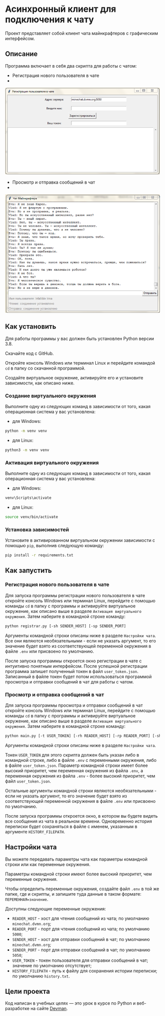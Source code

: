 # Асинхронный клиент для подключения к чату

Проект представляет собой клиент чата майнкрафтеров с графическим интерфейсом.

## Описание

Программа включает в себя два скрипта для работы с чатом:

- Регистрация нового пользователя в чате
- 
![Картинка с графическим интерфейсом регистрации](.gitbook/assets/registration.png)

- Просмотр и отправка сообщений в чат
- 
![Картинка с графическим интерфейсом чата](.gitbook/assets/chat.png)

## Как установить

Для работы программы у вас должен быть установлен Python версии 3.8.

Скачайте код с GitHub.

Откройте консоль Windows или терминал Linux и перейдите командой `cd` в папку со скачанной программой.

Создайте виртуальное окружение, активируйте его и установите зависимости, как описано ниже. 

### Создание виртуального окружения

Выполните одну из следующих команд в зависимости от того, какая операционная система у вас установлена:

- для Windows:

```bash
python -m venv venv
```

- для Linux:

```bash
python3 -m venv venv
```

### Активация виртуального окружения

Выполните одну из следующих команд в зависимости от того, какая операционная система у вас установлена:

- для Windows:

```bash
venv\Scripts\activate
```

- для Linux:

```bash
source venv/bin/activate
```

### Установка зависимостей

Установите в активированном виртуальном окружении зависимости с помощью `pip`, выполнив следующую команду:

```bash
pip install -r requirements.txt
```

## Как запустить

### Регистрация нового пользователя в чате

Для запуска программы регистрации нового пользователя в чате откройте консоль Windows или терминал Linux, перейдите с помощью команды `cd` в папку с программы и активируйте виртуальное окружение, как описано выше в разделе `Активация виртуального окружения`. Затем наберите в командной строке команду:

```bash
python registrar.py [-sh SENDER_HOST] [-sp SENDER_PORT]
```

Аргументы командной строки описаны ниже в разделе `Настройки чата`. Все они являются необязательными - если не указать аргумент, то его значение будет взято из соответствующей переменной окружения в файле `.env` или присвоено по умолчанию.

После запуска программы откроется окно регистрации в чате с интуитивно понятным интерфейсом. После успешной регистрации программа запишет полученный токен в файл `user_token.json`. Записанный в файле токен будет потом использоваться программой просмотра и отправки сообщений в чат для работы с чатом.

### Просмотр и отправка сообщений в чат

Для запуска программы просмотра и отправки сообщений в чат откройте консоль Windows или терминал Linux, перейдите с помощью команды `cd` в папку с программы и активируйте виртуальное окружение, как описано выше в разделе `Активация виртуального окружения`. Затем наберите в командной строке команду:

```bash
python main.py [-t USER_TOKEN] [-rh READER_HOST] [-rp READER_PORT] [-sh SENDER_HOST] [-sp SENDER_PORT] [-f HISTORY_FILEPATH]
```

Аргументы командной строки описаны ниже в разделе `Настройки чата`. 

Токен `USER_TOKEN` для этого скрипта должен быть указан либо в командной строке, либо в файле `.env` с переменными окружения, либо в файле `user_token.json`. Параметр командной строки имеет более высокий приоритет, чем переменная окружения из файла `.env`, а переменная окружения из файла `.env` - более высокий приоритет, чем файл `user_token.json`.

Остальные аргументы командной строки являются необязательными - если не указать аргумент, то его значение будет взято из соответствующей переменной окружения в файле `.env` или присвоено по умолчанию.

После запуска программы откроется окно, в котором вы будете видеть все сообщения из чата в реальном времени. Одновременно история переписки будет сохраняться в файле с именем, указанным в аргументе `HISTORY_FILEPATH`.

## Настройки чата

Вы можете передавать параметры чата как параметры командной строки или как переменные окружения.

Параметры командной строки имеют более высокий приоритет, чем переменные окружения.

Чтобы определить переменные окружения, создайте файл `.env` в той же папке, где и скрипты, и запишите туда данные в таком формате: `ПЕРЕМЕННАЯ=значение`.

Доступны следующие переменные окружения:

- `READER_HOST` - хост для чтения сообщений из чата; по умолчанию `minechat.dvmn.org`;
- `READER_PORT` - порт для чтения сообщений из чата; по умолчанию `5000`;
- `SENDER_HOST` - хост для отправки сообщений в чат; по умолчанию `minechat.dvmn.org`;
- `SENDER_PORT` - порт для отправки сообщений в чат; по умолчанию `5050`;
- `USER_TOKEN` - токен пользователя для отправки сообщений в чат; значение по умолчанию отсутствует;
- `HISTORY_FILEPATH` - путь к файлу для сохранения истории переписки; по умолчанию `history.txt`.

## Цели проекта

Код написан в учебных целях — это урок в курсе по Python и веб-разработке на сайте [Devman](https://dvmn.org).
